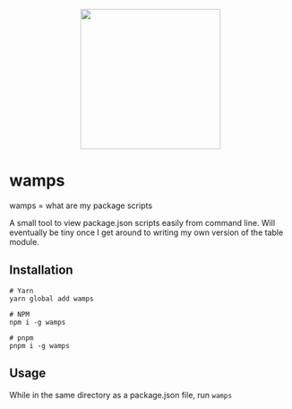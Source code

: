<p align="center">
  <img src="https://i.imgur.com/rb5qv53.png" width="250" height="250">
</p>

# wamps

wamps = what are my package scripts

A small tool to view package.json scripts easily from command line. Will eventually be tiny once I get around to writing my own version of the table module.

## Installation

```shell
# Yarn
yarn global add wamps

# NPM
npm i -g wamps

# pnpm
pnpm i -g wamps
```

## Usage

While in the same directory as a package.json file, run `wamps`
